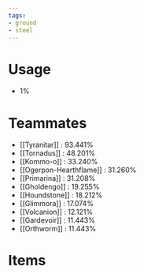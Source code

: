 ```yaml
---
tags:
- ground
- steel
---
```

# Usage
- 1%
# Teammates
- [[Tyranitar]] : 93.441%
- [[Tornadus]] : 48.201%
- [[Kommo-o]] : 33.240%
- [[Ogerpon-Hearthflame]] : 31.260%
- [[Primarina]] : 31.208%
- [[Gholdengo]] : 19.255%
- [[Houndstone]] : 18.212%
- [[Glimmora]] : 17.074%
- [[Volcanion]] : 12.121%
- [[Gardevoir]] : 11.443%
- [[Orthworm]] : 11.443%
# Items